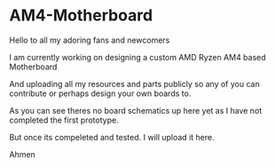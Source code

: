 # AM4-Motherboard
Hello to all my adoring fans and newcomers

I am currently working on designing a custom AMD Ryzen AM4 based Motherboard

And uploading all my resources and parts publicly so any of you
can contribute or perhaps design your own boards to.

As you can see theres no board schematics up here yet as I have not completed the first prototype.

But once its compeleted and tested. I will upload it here.

Ahmen
